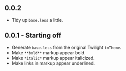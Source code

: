 ## 0.0.2
- Tidy up `base.less` a little.

## 0.0.1 - Starting off
- Generate `base.less` from the original Twilight `tmTheme`.
- Make `**bold**` markup appear bold.
- Make `*italic*` markup appear italicized.
- Make links in markup appear underlined.
